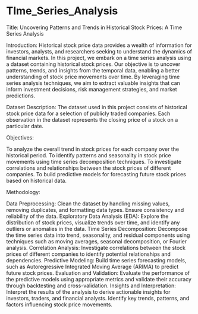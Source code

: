 # TIme_Series_Analysis

Title: Uncovering Patterns and Trends in Historical Stock Prices: A Time Series Analysis

Introduction:
Historical stock price data provides a wealth of information for investors, analysts, and researchers seeking to understand the dynamics of financial markets. In this project, we embark on a time series analysis using a dataset containing historical stock prices. Our objective is to uncover patterns, trends, and insights from the temporal data, enabling a better understanding of stock price movements over time. By leveraging time series analysis techniques, we aim to extract valuable insights that can inform investment decisions, risk management strategies, and market predictions.

Dataset Description:
The dataset used in this project consists of historical stock price data for a selection of publicly traded companies. Each observation in the dataset represents the closing price of a stock on a particular date.

Objectives:

To analyze the overall trend in stock prices for each company over the historical period.
To identify patterns and seasonality in stock price movements using time series decomposition techniques.
To investigate correlations and relationships between the stock prices of different companies.
To build predictive models for forecasting future stock prices based on historical data.

Methodology:

Data Preprocessing: Clean the dataset by handling missing values, removing duplicates, and formatting data types. Ensure consistency and reliability of the data.
Exploratory Data Analysis (EDA): Explore the distribution of stock prices, visualize trends over time, and identify any outliers or anomalies in the data.
Time Series Decomposition: Decompose the time series data into trend, seasonality, and residual components using techniques such as moving averages, seasonal decomposition, or Fourier analysis.
Correlation Analysis: Investigate correlations between the stock prices of different companies to identify potential relationships and dependencies.
Predictive Modeling: Build time series forecasting models, such as Autoregressive Integrated Moving Average (ARIMA) to predict future stock prices.
Evaluation and Validation: Evaluate the performance of the predictive models using appropriate metrics and validate their accuracy through backtesting and cross-validation.
Insights and Interpretation: Interpret the results of the analysis to derive actionable insights for investors, traders, and financial analysts. Identify key trends, patterns, and factors influencing stock price movements.






